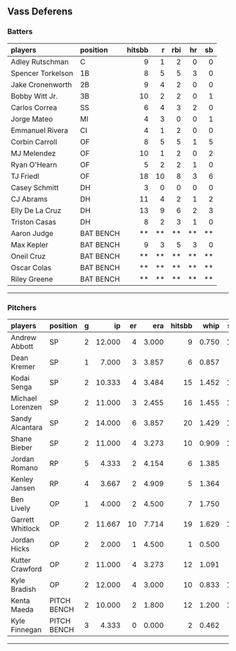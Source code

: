 ## Vass Deferens

### Batters

 
|players           |position  | hitsbb|  r| rbi| hr| sb| 
|:-----------------|:---------|------:|--:|---:|--:|--:| 
|Adley Rutschman   |C         |      9|  1|   2|  0|  0| 
|Spencer Torkelson |1B        |      8|  5|   5|  3|  0| 
|Jake Cronenworth  |2B        |      9|  4|   2|  0|  0| 
|Bobby Witt Jr.    |3B        |     10|  2|   2|  0|  1| 
|Carlos Correa     |SS        |      6|  4|   3|  2|  0| 
|Jorge Mateo       |MI        |      4|  3|   0|  0|  1| 
|Emmanuel Rivera   |CI        |      4|  1|   2|  0|  0| 
|Corbin Carroll    |OF        |      8|  5|   5|  1|  5| 
|MJ Melendez       |OF        |     10|  1|   2|  0|  2| 
|Ryan O'Hearn      |OF        |      5|  2|   2|  1|  0| 
|TJ Friedl         |OF        |     18| 10|   8|  3|  6| 
|Casey Schmitt     |DH        |      3|  0|   0|  0|  0| 
|CJ Abrams         |DH        |     11|  4|   2|  1|  2| 
|Elly De La Cruz   |DH        |     13|  9|   6|  2|  3| 
|Triston Casas     |DH        |      8|  2|   3|  1|  0| 
|Aaron Judge       |BAT BENCH |     **| **|  **| **| **| 
|Max Kepler        |BAT BENCH |      9|  3|   5|  3|  0| 
|Oneil Cruz        |BAT BENCH |     **| **|  **| **| **| 
|Oscar Colas       |BAT BENCH |     **| **|  **| **| **| 
|Riley Greene      |BAT BENCH |     **| **|  **| **| **| 


* * *

### Pitchers

 
|players          |position    |  g|     ip| er|   era| hitsbb|  whip| so|  w| sv| 
|:----------------|:-----------|--:|------:|--:|-----:|------:|-----:|--:|--:|--:| 
|Andrew Abbott    |SP          |  2| 12.000|  4| 3.000|      9| 0.750| 18|  1|  0| 
|Dean Kremer      |SP          |  1|  7.000|  3| 3.857|      6| 0.857|  5|  0|  0| 
|Kodai Senga      |SP          |  2| 10.333|  4| 3.484|     15| 1.452| 14|  0|  0| 
|Michael Lorenzen |SP          |  2| 11.000|  3| 2.455|     16| 1.455| 11|  0|  0| 
|Sandy Alcantara  |SP          |  2| 14.000|  6| 3.857|     20| 1.429| 11|  1|  0| 
|Shane Bieber     |SP          |  2| 11.000|  4| 3.273|     10| 0.909| 16|  0|  0| 
|Jordan Romano    |RP          |  5|  4.333|  2| 4.154|      6| 1.385|  4|  0|  4| 
|Kenley Jansen    |RP          |  4|  3.667|  2| 4.909|      5| 1.364|  4|  0|  1| 
|Ben Lively       |OP          |  1|  4.000|  2| 4.500|      7| 1.750|  4|  0|  0| 
|Garrett Whitlock |OP          |  2| 11.667| 10| 7.714|     19| 1.629| 13|  0|  0| 
|Jordan Hicks     |OP          |  2|  2.000|  1| 4.500|      1| 0.500|  3|  0|  2| 
|Kutter Crawford  |OP          |  2| 11.000|  4| 3.273|     12| 1.091|  9|  1|  0| 
|Kyle Bradish     |OP          |  2| 12.000|  4| 3.000|     10| 0.833| 15|  2|  0| 
|Kenta Maeda      |PITCH BENCH |  2| 10.000|  2| 1.800|     12| 1.200| 12|  1|  0| 
|Kyle Finnegan    |PITCH BENCH |  3|  4.333|  0| 0.000|      2| 0.462|  3|  0|  0| 


* * *


